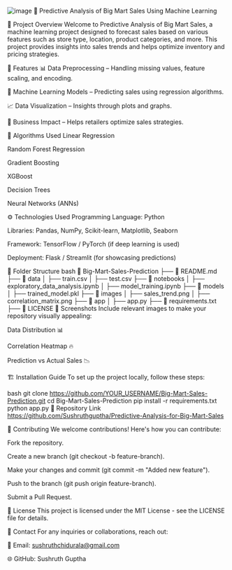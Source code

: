 ![image](https://github.com/user-attachments/assets/523adf97-3298-414d-b8e4-390ec25d1e3d)
🛒 Predictive Analysis of Big Mart Sales Using Machine Learning

📌 Project Overview
Welcome to Predictive Analysis of Big Mart Sales, a machine learning project designed to forecast sales based on various features such as store type, location, product categories, and more. This project provides insights into sales trends and helps optimize inventory and pricing strategies.

🚀 Features
📊 Data Preprocessing – Handling missing values, feature scaling, and encoding.

🤖 Machine Learning Models – Predicting sales using regression algorithms.

📈 Data Visualization – Insights through plots and graphs.

🏪 Business Impact – Helps retailers optimize sales strategies.

🔬 Algorithms Used
Linear Regression

Random Forest Regression

Gradient Boosting

XGBoost

Decision Trees

Neural Networks (ANNs)

⚙️ Technologies Used
Programming Language: Python

Libraries: Pandas, NumPy, Scikit-learn, Matplotlib, Seaborn

Framework: TensorFlow / PyTorch (if deep learning is used)

Deployment: Flask / Streamlit (for showcasing predictions)

📂 Folder Structure
bash
📂 Big-Mart-Sales-Prediction
 ├── 📜 README.md
 ├── 📂 data
 │   ├── train.csv
 │   ├── test.csv
 ├── 📂 notebooks
 │   ├── exploratory_data_analysis.ipynb
 │   ├── model_training.ipynb
 ├── 📂 models
 │   ├── trained_model.pkl
 ├── 📂 images
 │   ├── sales_trend.png
 │   ├── correlation_matrix.png
 ├── 📂 app
 │   ├── app.py
 ├── 📜 requirements.txt
 ├── 📜 LICENSE
🎨 Screenshots
Include relevant images to make your repository visually appealing:

Data Distribution 📊

Correlation Heatmap 🔥

Prediction vs Actual Sales 📉

🏗️ Installation Guide
To set up the project locally, follow these steps:

bash
git clone https://github.com/YOUR_USERNAME/Big-Mart-Sales-Prediction.git
cd Big-Mart-Sales-Prediction
pip install -r requirements.txt
python app.py
🔗 Repository Link
https://github.com/Sushruthguptha/Predictive-Analysis-for-Big-Mart-Sales

🤝 Contributing
We welcome contributions! Here's how you can contribute:

Fork the repository.

Create a new branch (git checkout -b feature-branch).

Make your changes and commit (git commit -m "Added new feature").

Push to the branch (git push origin feature-branch).

Submit a Pull Request.

📌 License
This project is licensed under the MIT License - see the LICENSE file for details.

📧 Contact
For any inquiries or collaborations, reach out:

📧 Email: sushruthchidurala@gmail.com

🌐 GitHub: Sushruth Guptha
